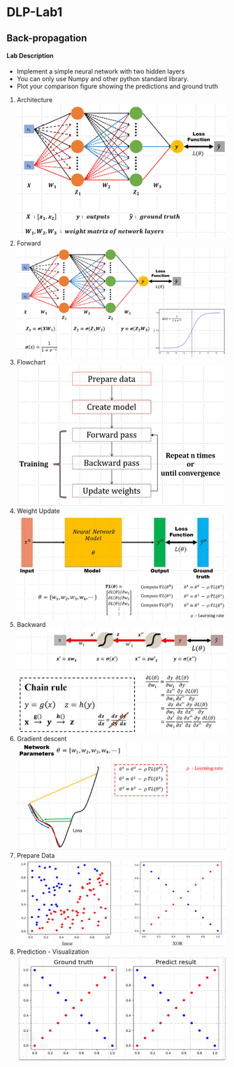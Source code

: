 # DLP-Lab1
## Back-propagation
#### Lab Description
* Implement a simple neural network with two hidden layers
* You can only use Numpy and other python standard library.
* Plot your comparison figure showing the predictions and ground truth

1. Architecture                                              
![Architecture](/picture/Architecture.png "Architecture")
1. Forward                                                  
![Forward](/picture/Forward.png "Forward")
1. Flowchart                                            
![Flowchart](/picture/Flowchart.png "Flowchart")
1. Weight Update                                               
![Weight Update](/picture/Weight_Update.png "Weight Update")
1. Backward                                                    
![Backward](/picture/Backward.png "Backward")
1. Gradient descent                                                   
![Gradient descent](/picture/Gradient_Descent.png "Gradient descent")
1. Prepare Data                                                         
![Prepare Data](/picture/Prepare_Data.png "Prepare Data")
1. Prediction - Visualization                                            
![Prediction - Visualization](/picture/Prediction_Visualization.png "Prediction - Visualization")
